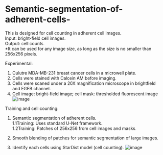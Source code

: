 # Semantic-segmentation-of-adherent-cells-
This is designed for cell counting in adherent cell images. <br />
Input: bright-field cell images.<br />
Output: cell counts.<br />
*It can be used for any image size, as long as the size is no smaller than 256x256 pixels.

Experimental:  
1. Culutre MDA-MB-231 breast cancer cells in a microwell plate.
2. Cells were stained with Calcein AM before imaging.
3. Cells were scaned under a 20X magnification microscope in brightfield and EGFB channel.
4. Cell image: bright-field image; cell mask: thresholded fluorescent image
![image](https://github.com/user-attachments/assets/d9993254-a067-40ee-9aa0-f9190ec39912)


Training and cell counting:

1. Semantic segmentation of adherent cells.    
1.1Training: Uses standard U-Net framework.   
1.2Training: Patches of 256x256 from cell images and masks.  
   
2. Smooth blending of patches for semantic segmentation of large images.
  
3. Identify each cells using StarDist model (cell counting).
![image](https://github.com/user-attachments/assets/61dcd355-714a-4fed-835b-fca55d7a56f5)


